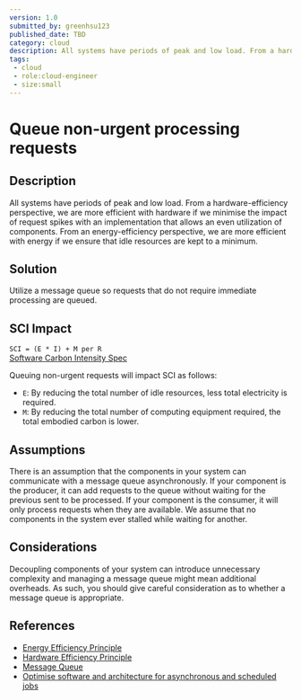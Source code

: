 ```yaml
---
version: 1.0
submitted_by: greenhsu123
published_date: TBD
category: cloud
description: All systems have periods of peak and low load. From a hardware-efficiency perspective, we are more efficient with hardware if we minimise the impact of request spikes with an implementation that allows an even utilization of components. From an energy-efficiency perspective, we are more efficient with energy if we ensure that idle resources are kept to a minimum. 
tags: 
 - cloud
 - role:cloud-engineer
 - size:small
---
```


# Queue non-urgent processing requests

## Description

All systems have periods of peak and low load. From a hardware-efficiency perspective, we are more efficient with hardware if we minimise the impact of request spikes with an implementation that allows an even utilization of components. From an energy-efficiency perspective, we are more efficient with energy if we ensure that idle resources are kept to a minimum. 

## Solution

Utilize a message queue so requests that do not require immediate processing are queued. 

## SCI Impact

`SCI = (E * I) + M per R`  
[Software Carbon Intensity Spec](https://grnsft.org/sci)

Queuing non-urgent requests will impact SCI as follows:

- `E`: By reducing the total number of idle resources, less total electricity is required.
- `M`: By reducing the total number of computing equipment required, the total embodied carbon is lower.

## Assumptions
There is an assumption that the components in your system can communicate with a message queue asynchronously. If your component is the producer, it can add requests to the queue without waiting for the previous sent to be processed. If your component is the consumer, it will only process requests when they are available. We assume that no components in the system ever stalled while waiting for another. 


## Considerations
Decoupling components of your system can introduce unnecessary complexity and managing a message queue might mean additional overheads. As such, you should give careful consideration as to whether a message queue is appropriate.


## References
- [Energy Efficiency Principle](https://learn.greensoftware.foundation/practitioner/energy-efficiency)
- [Hardware Efficiency Principle](https://learn.greensoftware.foundation/practitioner/hardware-efficiency/)
- [Message Queue](https://aws.amazon.com/message-queue/)
- [Optimise software and architecture for asynchronous and scheduled jobs](https://docs.aws.amazon.com/wellarchitected/latest/sustainability-pillar/optimize-software-and-architecture-for-asynchronous-and-scheduled-jobs.html)

